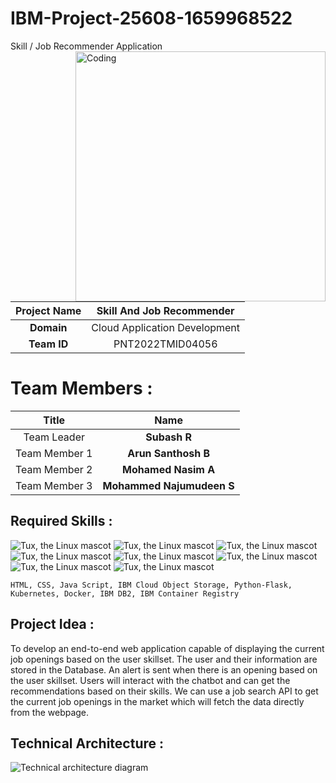 # IBM-Project-25608-1659968522
Skill / Job Recommender Application
<img align="right" alt="Coding" width="400" src="https://camo.githubusercontent.com/5ddf73ad3a205111cf8c686f687fc216c2946a75005718c8da5b837ad9de78c9/68747470733a2f2f7468756d62732e6766796361742e636f6d2f4576696c4e657874446576696c666973682d736d616c6c2e676966">

|      **Project Name**     | Skill And Job Recommender |
|:---------------------:|:------------------------------:|
|         **Domain**        |  Cloud Application Development |
|        **Team ID**        |  PNT2022TMID04056 |

# Team Members :
|   **Title**   |      **Name**     |
|:-----------:|:-----------------:|
| Team Leader   | **Subash R**     |
| Team Member 1 | **Arun Santhosh B**   |
| Team Member 2 | **Mohamed Nasim A**|
| Team Member 3 | **Mohammed Najumudeen S**       |

## Required Skills :
 ![Tux, the Linux mascot](https://img.icons8.com/color/48/40C057/html-5--v1.png)   ![Tux, the Linux mascot](https://img.icons8.com/fluency/48/000000/css3.png) ![Tux, the Linux mascot](https://img.icons8.com/fluency/48/000000/javascript.png) ![Tux, the Linux mascot]( https://img.icons8.com/color/48/000000/kubernetes.png) ![Tux, the Linux mascot](https://img.icons8.com/color/48/000000/docker.png)  ![Tux, the Linux mascot](https://img.icons8.com/fluency/48/000000/python.png)  ![Tux, the Linux mascot]( https://img.icons8.com/ios-filled/50/000000/flask.png) ![Tux, the Linux mascot](https://img.icons8.com/nolan/64/ibm.png)

    HTML, CSS, Java Script, IBM Cloud Object Storage, Python-Flask, Kubernetes, Docker, IBM DB2, IBM Container Registry

## Project Idea :
To develop an end-to-end web application capable of displaying the current job openings based on the user skillset.  The user and their information are stored in the Database.  An alert is sent when there is an opening based on the user skillset. Users will interact with the chatbot and can get the recommendations based on their skills. We can use a job search API to get the current job openings in the market which will fetch the data directly from the webpage.

## Technical Architecture :
![Technical architecture diagram](https://lh3.googleusercontent.com/1OWTBsvpOXh0YVOalvRAGG8uDOBJea7NpyXg5hSSHb61IRRFHTY8txceIQfcIsc9b9coajOEraPoPIAVr5SOr0WFF0iQKVHnHOXk-wAn6XwNjuZFSsdGwreGV7Y10Q)
